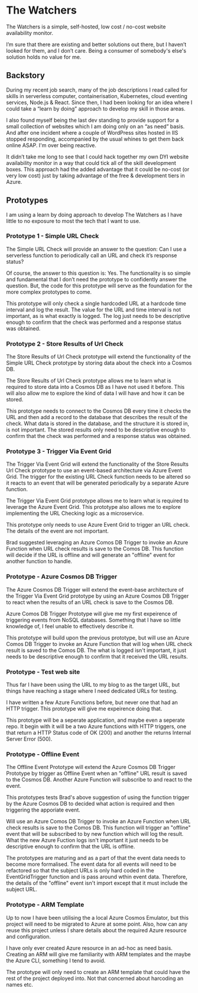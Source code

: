 # The Watchers

The Watchers is a simple, self-hosted, low cost / no-cost website availability monitor.

I’m sure that there are existing and better solutions out there, but I haven’t looked for them, and I don’t care. Being a consumer of somebody's else's solution holds no value for me.


## Backstory

During my recent job search, many of the job descriptions I read called for skills in serverless computer, containerisation, Kubernetes, cloud eventing services, Node.js & React. Since then, I had been looking for an idea where I could take a “learn by doing” approach to develop my skill in those areas.

I also found myself being the last dev standing to provide support for a small collection of websites which I am doing only on an “as need” basis. And after one incident where a couple of WordPress sites hosted in IIS stopped responding, accompanied by the usual whines to get them back online ASAP. I'm over being reactive.

It didn’t take me long to see that I could hack together my own DYI website availability monitor in a way that could tick all of the skill development boxes. This approach had the added advantage that it could be no-cost (or very low cost) just by taking advantage of the free & development tiers in Azure.


## Prototypes

I am using a learn by doing approach to develop The Watchers as I have little to no exposure to most the tech that I want to use.

### Prototype 1 - Simple URL Check

The Simple URL Check will provide an answer to the question: Can I use a serverless function to periodically call an URL and check it’s response status?

Of course, the answer to this question is: Yes. The functionality is so simple and fundamental that I don’t need the prototype to confidently answer the question. But, the code for this prototype will serve as the foundation for the more complex prototypes to come.

This prototype will only check a single hardcoded URL at a hardcode time interval and log the result. The value for the URL and time interval is not important, as is what exactly is logged. The log just needs to be descriptive enough to confirm that the check was performed and a response status was obtained.


### Prototype 2 - Store Results of Url Check

The Store Results of Url Check prototype will extend the functionality of the Simple URL Check prototype by storing data about the check into a Cosmos DB.

The Store Results of Url Check prototype allows me to learn what is required to store data into a Cosmos DB as I have not used it before. This will also allow me to explore the kind of data I will have and how it can be stored.

This prototype needs to connect to the Cosmos DB every time it checks the URL and then add a record to the database that describes the result of the check. What data is stored in the database, and the structure it is stored in, is not important. The stored results only need to be descriptive enough to confirm that the check was performed and a response status was obtained.


### Prototype 3 - Trigger Via Event Grid

The Trigger Via Event Grid will extend the functionality of the Store Results Url Check prototype to use an event-based architecture via Azure Event Grid. The trigger for the existing URL Check function needs to be altered so it reacts to an event that will be generated periodically by a separate Azure function.

The Trigger Via Event Grid prototype allows me to learn what is required to leverage the Azure Event Grid. This prototype also allows me to explore implementing the URL Checking logic as a microservice.

This prototype only needs to use Azure Event Grid to trigger an URL check. The details of the event are not important.



Brad suggested leveraging an Azure Comos DB Trigger to invoke an Azure Function when URL check results is save to the Comos DB. This function will decide if the URL is offline and will generate an "offline" event for another function to handle.


### Prototype - Azure Cosmos DB Trigger

The Azure Cosmos DB Trigger will extend the event-base architecture of the Trigger Via Event Grid prototype by using an Azure Cosmos DB Trigger to react when the results of an URL check is save to the Cosmos DB. 

Azure Comos DB Trigger Prototype will give me my first expeirence of triggering events from NoSQL databases. Something that I have so little knowledge of, I feel unable to effectively describe it.

This prototype will build upon the previous prototype, but will use an Azure Comos DB Trigger to invoke an Azure Function that will log when URL check result is saved to the Comos DB. The what is logged isn't important, it just needs to be descriptive enough to confirm that it received the URL results.


### Prototype - Test web site

Thus far I have been using the URL to my blog to as the target URL, but things have reaching a stage where I need dedicated URLs for testing.

I have written a few Azure Functions before, but never one that had an HTTP trigger. This prototype will give me expeirence doing that.

This prototype will be a seperate application, and maybe even a seperate repo. It begin with it will be a two Azure functions with HTTP triggers, one that return a HTTP Status code of OK (200) and another the returns Internal Server Error (500).


### Prototype - Offline Event

The Offline Event Prototype will extend the Azure Cosmos DB Trigger Prototype by trigger as Offline Event when an "offline" URL result is saved to the Cosmos DB. Another Azure Function will subscribe to and react to the event.

This prototypes tests Brad's above suggestion of using the function trigger by the Azure Cosmos DB to decided what action is required and then triggering the apporiate event. 

Will use an Azure Comos DB Trigger to invoke an Azure Function when URL check results is save to the Comos DB. This function will trigger an "offline" event that will be subscribed to by new function which will log the result. What the new Azure Fuction logs isn't important it just needs to be descriptive enough to confirm that the URL is offline.

The prototypes are maturing and as a part of that the event data needs to become more formalised. The event data for all events will need to be refactored so that the subject URLs is only hard coded in the EventGridTrigger function and is pass around wthin event data. Therefore, the details of the "offline" event isn't import except that it must include the subject URL. 


### Prototype - ARM Template

Up to now I have been utilising the a local Azure Cosmos Emulator, but this project will need to be migrated to Azure at some point. Also, how can any reuse this project unless I share details about the required Azure resource and configuration.

I have only ever created Azure resource in an ad-hoc as need basis. Creating an ARM will give me familiarity with ARM templates and the maybe the Azure CLI, something I tend to avoid.
 
The prototype will only need to create an ARM template that could have the rest of the project deployed into. Not that concerned about harcoding an names etc.


